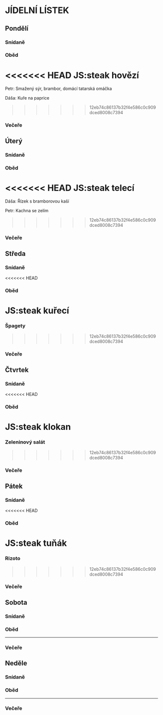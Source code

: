 ﻿# JÍDELNÍ LÍSTEK

## Pondělí
### Snídaně
### Oběd
<<<<<<< HEAD
JS:steak hovězí
=======
Petr: Smažený sýr, brambor, domácí tatarská omáčka

Dáša:  Kuře na paprice
>>>>>>> 12eb74c86137b32f4e586c0c909dced8008c7394
### Večeře

## Úterý
### Snídaně
### Oběd
<<<<<<< HEAD
JS:steak telecí
=======
Dáša: Řízek s bramborovou kaší

Petr: Kachna se zelím
>>>>>>> 12eb74c86137b32f4e586c0c909dced8008c7394
### Večeře

## Středa
### Snídaně
<<<<<<< HEAD
### Oběd
JS:steak kuřecí
=======
### Špagety
>>>>>>> 12eb74c86137b32f4e586c0c909dced8008c7394
### Večeře

## Čtvrtek
### Snídaně
<<<<<<< HEAD
### Oběd
JS:steak klokan
=======
### Zeleninový salát
>>>>>>> 12eb74c86137b32f4e586c0c909dced8008c7394
### Večeře

## Pátek
### Snídaně
<<<<<<< HEAD
### Oběd
JS:steak tuňák
=======
### Rizoto	
>>>>>>> 12eb74c86137b32f4e586c0c909dced8008c7394
### Večeře

## Sobota
### Snídaně
### Oběd
---
### Večeře

## Neděle
### Snídaně
### Oběd
---
### Večeře
